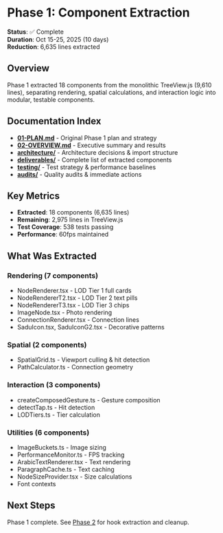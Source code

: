 # Phase 1: Component Extraction

**Status**: ✅ Complete  
**Duration**: Oct 15-25, 2025 (10 days)  
**Reduction**: 6,635 lines extracted

## Overview

Phase 1 extracted 18 components from the monolithic TreeView.js (9,610 lines), separating rendering, spatial calculations, and interaction logic into modular, testable components.

## Documentation Index

- **[01-PLAN.md](./01-PLAN.md)** - Original Phase 1 plan and strategy
- **[02-OVERVIEW.md](./02-OVERVIEW.md)** - Executive summary and results
- **[architecture/](./architecture/)** - Architecture decisions & import structure
- **[deliverables/](./deliverables/)** - Complete list of extracted components
- **[testing/](./testing/)** - Test strategy & performance baselines
- **[audits/](./audits/)** - Quality audits & immediate actions

## Key Metrics

- **Extracted**: 18 components (6,635 lines)
- **Remaining**: 2,975 lines in TreeView.js
- **Test Coverage**: 538 tests passing
- **Performance**: 60fps maintained

## What Was Extracted

### Rendering (7 components)
- NodeRenderer.tsx - LOD Tier 1 full cards
- NodeRendererT2.tsx - LOD Tier 2 text pills
- NodeRendererT3.tsx - LOD Tier 3 chips
- ImageNode.tsx - Photo rendering
- ConnectionRenderer.tsx - Connection lines
- SaduIcon.tsx, SaduIconG2.tsx - Decorative patterns

### Spatial (2 components)
- SpatialGrid.ts - Viewport culling & hit detection
- PathCalculator.ts - Connection geometry

### Interaction (3 components)
- createComposedGesture.ts - Gesture composition
- detectTap.ts - Hit detection
- LODTiers.ts - Tier calculation

### Utilities (6 components)
- ImageBuckets.ts - Image sizing
- PerformanceMonitor.ts - FPS tracking
- ArabicTextRenderer.tsx - Text rendering
- ParagraphCache.ts - Text caching
- NodeSizeProvider.tsx - Size calculations
- Font contexts

## Next Steps

Phase 1 complete. See [Phase 2](../phase2/) for hook extraction and cleanup.
